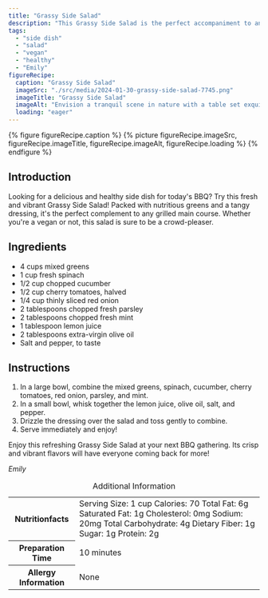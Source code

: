 ```yaml
---
title: "Grassy Side Salad"
description: "This Grassy Side Salad is the perfect accompaniment to any BBQ. Packed with fresh greens and a tangy dressing, it's a vibrant and healthy addition to your meal."
tags:
  - "side dish"
  - "salad"
  - "vegan"
  - "healthy"
  - "Emily"
figureRecipe: 
  caption: "Grassy Side Salad"
  imageSrc: "./src/media/2024-01-30-grassy-side-salad-7745.png"
  imageTitle: "Grassy Side Salad"
  imageAlt: "Envision a tranquil scene in nature with a table set exquisitely in the midst of a verdant meadow, with tall grasses waving softly in the wind. Natural light seeping through the nearby tree leaves casts a gentle glow over the scene, enriching the earthly beauty. The table brims with a stunning Grassy Side Salad in a wooden bowl, comprised of a variety of greens, spinach, and cucumber pieces, with halved cherry tomatoes and thinly sliced red onions adding a wave of colors. Aroma-filled herbs like mint and parsley are sprinkled throughout, bringing a fresh nuance. The salad is lightly drizzled with lemon juice and extra-virgin olive oil dressing, enhancing the flavors subtly but surely. It appears extremely appetizing, radiating healthy vibes and freshness that's not just visually pleasing but delicious too. An ode to Chef Emily's inventive prowess, as she recreates classic American dishes using plant-based ingredients."
  loading: "eager"
---
```


{% figure figureRecipe.caption %}
{% picture figureRecipe.imageSrc, figureRecipe.imageTitle, figureRecipe.imageAlt, figureRecipe.loading %}
{% endfigure %}

## Introduction

Looking for a delicious and healthy side dish for today's BBQ? Try this fresh and vibrant Grassy Side Salad! Packed with nutritious greens and a tangy dressing, it's the perfect complement to any grilled main course. Whether you're a vegan or not, this salad is sure to be a crowd-pleaser.

## Ingredients

- 4 cups mixed greens
- 1 cup fresh spinach
- 1/2 cup chopped cucumber
- 1/2 cup cherry tomatoes, halved
- 1/4 cup thinly sliced red onion
- 2 tablespoons chopped fresh parsley
- 2 tablespoons chopped fresh mint
- 1 tablespoon lemon juice
- 2 tablespoons extra-virgin olive oil
- Salt and pepper, to taste

## Instructions

1. In a large bowl, combine the mixed greens, spinach, cucumber, cherry tomatoes, red onion, parsley, and mint.
2. In a small bowl, whisk together the lemon juice, olive oil, salt, and pepper.
3. Drizzle the dressing over the salad and toss gently to combine.
4. Serve immediately and enjoy!

Enjoy this refreshing Grassy Side Salad at your next BBQ gathering. Its crisp and vibrant flavors will have everyone coming back for more!

*Emily*

<table><caption class="sr-only">Additional Information</caption><tr><th>Nutritionfacts</th><td>Serving Size: 1 cup
Calories: 70
Total Fat: 6g
Saturated Fat: 1g
Cholesterol: 0mg
Sodium: 20mg
Total Carbohydrate: 4g
Dietary Fiber: 1g
Sugar: 1g
Protein: 2g</td></tr><tr><th>Preparation Time</th><td>10 minutes</td></tr><tr><th>Allergy Information</th><td>None</td></tr></table>

